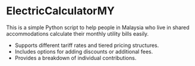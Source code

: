 # ElectricCalculatorMY
This is a simple Python script to help people in Malaysia who live in shared accommodations calculate their monthly utility bills easily.
- Supports different tariff rates and tiered pricing structures.
- Includes options for adding discounts or additional fees.
- Provides a breakdown of individual contributions.
